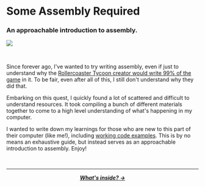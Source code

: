 <p align="center">
  <h1>Some Assembly Required</h1>
  <h3>An approachable introduction to assembly.</h3>

  <img src="https://cloud-1b2fvx8fc-hack-club-bot.vercel.app/0cover.png">
</p>
<br />

Since forever ago, I've wanted to try writing assembly, even if just to understand why the [Rollercoaster Tycoon creator would write 99% of the game](https://en.wikipedia.org/wiki/RollerCoaster_Tycoon_(video_game)#:~:text=Sawyer%20wrote%2099%25%20of%20the,%2C%20rendering%2C%20and%20paint%20programs.) in it. To be fair, even after all of this, I still don't understand why they did that.

Embarking on this quest, I quickly found a lot of scattered and difficult to understand resources. It took compiling a bunch of different materials together to come to a high level understanding of what's happening in my computer.

I wanted to write down my learnings for those who are new to this part of their computer (like me!), including [working code examples](/code). This is by no means an exhaustive guide, but instead serves as an approachable introduction to assembly. Enjoy!

<br />

---

<p align="center">
  <em>
    <b>
      <a href="/guide/table-of-contents.md">
        What's inside? →
      </a>
    </b>
  </em>
</p>
